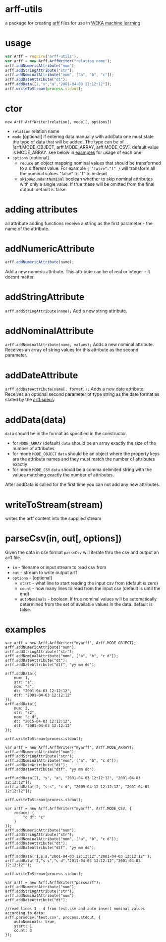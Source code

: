 # arff-utils

a package for creating [arff](https://weka.wikispaces.com/ARFF) files for use in [WEKA machine learning](https://weka.wikispaces.com/)

# usage

```javascript
var Arff = require('arff-utils');
var arff = new Arff.ArffWriter("relation name");
arff.addNumericAttribute("num");
arff.addStringAttribute("str");
arff.addNominalAttribute("nom", ["a", "b", "c"]);
arff.addDateAttribute("dt");
arff.addData([1,"s","a","2001-04-03 12:12:12"]);
arff.writeToStream(process.stdout);
```
# ctor
```new Arff.ArffWriter(relation[, mode][, options])```
* `relation` relation name
* `mode` [optional] if entering data manually with addData one must state the type of data that will be added. The type can be of [arff.MODE_OBJECT, arff.MODE_ARRAY, arff.MODE_CSV]. default value is MODE_ARRAY. see below in [examples](#examples) for usage of each one.
* `options` [optional]
  * `reduce` an object mapping nominal values that should be transformed to a different value. For example `{ "false":"f" }` will transform all the nominal values "false" to "f" to instead
  * `skipRedundantNominal` boolean whether to skip nominal attributes with only a single value. If true these will be omitted from the final output. default is false.

# adding attributes

all attribute adding functions receive a string as the first parameter - the name of the attribute.

# addNumericAttribute
```javascript
arff.addNumericAttribute(name);
```
Add a new numeric attribute. This attribute can be of real or integer - it doesnt matter.

# addStringAttribute
```arff.addStringAttribute(name);```
Add a new string attribute.

# addNominalAttribute
```arff.addNominalAttribute(name, values);```
Adds a new nominal attribute. Receives an array of string values for this attribute as the second parameter.

# addDateAttribute
```arff.addDateAttribute(name[, format]);```
Adds a new date attribute. Receives an optional second parameter of type string as the date format as stated by the [arff specs](https://weka.wikispaces.com/ARFF).

# addData(data)
`data` should be in the format as specified in the constructor.
* for `MODE_ARRAY` (default) `data` should be an array exactly the size of the number of attributes
* for mode `MODE_OBJECT` `data` should be an object where the property keys are the attribute names and they must match the number of attributes exactly
* for mode `MODE_CSV` `data` should be a comma delimited string with the values matching exactly the number of attributes.

After addData is called for the first time you can not add any new attributes.

# writeToStream(stream)
writes the arff content into the supplied stream

# parseCsv(in, out[, options])
Given the data in csv format `parseCsv` will iterate thru the csv and output an arff file.

* `in` - filename or input stream to read csv from
* `out` - stream to write output arff
* `options` - [optional]
  * `start` - what line to start reading the input csv from (default is zero)
  * `count` - how many lines to read from the input csv (default is until the end)
  * `autoNominals` - boolean. If true nominal values will be automatically determined from the set of available values in the data. default is false.

# examples
```
var arff = new Arff.ArffWriter("myarff", Arff.MODE_OBJECT);
arff.addNumericAttribute("num");
arff.addStringAttribute("str");
arff.addNominalAttribute("nom", ["a", "b", "c d"]);
arff.addDateAttribute("dt");
arff.addDateAttribute("dtf", "yy mm dd");

arff.addData({
    num: 1,
    str: "s",
    nom: "a",
    dt: "2001-04-03 12:12:12",
    dtf: "2001-04-03 12:12:12"
});
arff.addData({
    num: 2,
    str: "s2",
    nom: "c d",
    dt: "2015-04-03 12:12:12",
    dtf: "2001-04-03 12:12:12"
});

arff.writeToStream(process.stdout);
```
```
var arff = new Arff.ArffWriter("myarff", Arff.MODE_ARRAY);
arff.addNumericAttribute("num");
arff.addStringAttribute("str");
arff.addNominalAttribute("nom", ["a", "b", "c d"]);
arff.addDateAttribute("dt");
arff.addDateAttribute("dtf", "yy mm dd");

arff.addData([1, "s", "a", "2001-04-03 12:12:12", "2001-04-03 12:12:12"]);
arff.addData([2, "s s", "c d", "2009-04-12 12:12:12", "2001-04-03 12:12:12"]);

arff.writeToStream(process.stdout);
```
```
var arff = new Arff.ArffWriter("myarff", Arff.MODE_CSV, {     
	reduce: {
        "c d": "c" 
    }
});
arff.addNumericAttribute("num");
arff.addStringAttribute("str");
arff.addNominalAttribute("nom", ["a", "b", "c d"]);
arff.addDateAttribute("dt");
arff.addDateAttribute("dtf", "yy mm dd");

arff.addData('1,s,a,"2001-04-03 12:12:12","2001-04-03 12:12:12"');
arff.addData('2,"s s","c d","2011-04-03 12:12:12","2001-04-03 12:12:12"');

arff.writeToStream(process.stdout);
```
```
var arff = new Arff.ArffWriter("parsearf");
arff.addNumericAttribute("num");
arff.addStringAttribute("str");
arff.addNominalAttribute("nom");
arff.addDateAttribute("dt");

//read lines 1 - 4 from test.csv and auto insert nominal values according to data:
arff.parseCsv('test.csv', process.stdout, {
    autoNominals: true,
    start: 1,
    count: 3
});
```
